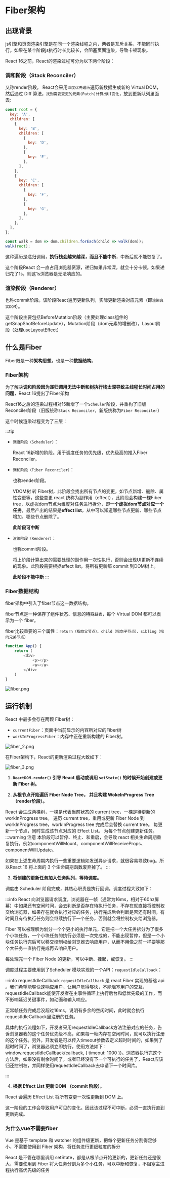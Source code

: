 # Fiber架构

## 出现背景

js引擎和页面渲染引擎是在同一个渲染线程之内，两者是互斥关系，不能同时执行。如果在某个阶段js执行时长比较长，会阻塞页面渲染，导致卡顿现象。

React 16之前，React的渲染过程可分为以下两个阶段：


### 调和阶段（Stack Reconciler）

 又称render阶段。 React会采用`深度优先遍历`遍历新数据生成新的 Virtual DOM，然后通过 Diff 算法，`找到需要变更的元素(Patch)计算出UI变化`，放到更新队列里面去:

  ```js
  const root = {
    key: 'A',
    children: [
      {
        key: 'B',
        children: [
          {
            key: 'D',
          },
          {
            key: 'E',
          },
        ],
      },
      {
        key: 'C',
        children: [
          {
            key: 'F',
          },
          {
            key: 'G',
          },
        ],
      },
    ],
  };

  const walk = dom => dom.children.forEach(child => walk(dom));
  walk(root);
  ```

这种遍历是递归调用，**执行栈会越来越深，而且不能中断**，中断后就不能恢复了。

这个阶段React 会一直占用浏览器资源，递归如果非常深，就会十分卡顿。如果递归花了1s，则这1s浏览器是无法响应的。

### 渲染阶段（Renderer）

也称commit阶段。该阶段React遍历更新队列，实际更新渲染对应元素（即`渲染真实DOM`）。

这个阶段主要包括BeforeMutation阶段（主要处理class组件的getSnapShotBeforeUpdate），Mutation阶段（dom元素的增删改），Layout阶段（处理useLayoutEffect）





## 什么是Fiber

Fiber既是一种**架构思想**，也是一种**数据结构**。


### Fiber架构

为了解决**调和阶段因为递归调用无法中断和树执行栈太深导致主线程长时间占用的问题**，React 16提出了Fiber架构

React16之后的渲染过程相对15新增了一个`Scheuler`阶段，并重构了旧版Reconciler阶段（旧版统称`Stack Reconciler`，新版统称为`Fiber Reconciler`）

这个时候渲染过程变为了三层：

:::tip
- `调度阶段（Scheduler）`：

  React 16新增的阶段。用于调度任务的优先级，优先级高的推入Fiber Reconciler。

- `调和阶段（Fiber Reconciler）`：
  
  也称render阶段。
  
  VDOM树 转 Fiber树，此阶段会找出所有节点的变更，如节点新增、删除、属性变更等，这些变更 react 统称为副作用（effect），此阶段会构建一棵Fiber tree，以虚拟dom节点为维度对任务进行拆分，即**一个虚拟dom节点对应一个任务**，最后产出的结果是**effect list**，从中可以知道哪些节点更新、哪些节点增加、哪些节点删除了。

  **此阶段可中断**


- `渲染阶段（Renderer）`：

  也称commit阶段。

  将上阶段计算出来的需要处理的副作用一次性执行，否则会出现UI更新不连续的现象。此阶段需要根据effect list，将所有更新都 commit 到DOM树上。

  **此阶段不能中断**
:::



### Fiber数据结构

fiber架构中引入了fiber节点这一数据结构。

fiber节点是一种保存了组件状态、信息的特殊`链表`，每个 Virtual DOM 都可以表示为一个 fiber。

fiber比较重要的三个属性：`return（指向父节点）、child（指向子节点）、sibling（指向兄弟节点）`

```js
function App() {
    return (
        <div>
            <p></p>
            <a></a>
        </div>
    )
}

```

![fiber.png](/fiber_1.png)


## 运行机制

React 中最多会存在两颗 Fiber树：

- `currentFiber`：页面中当前显示的内容所对应的Fiber树
- `workInProgressFiber`：内存中正在重新构建的 Fiber树。


![fiber_2.png](/fiber_2.png)

在Fiber架构下，React的更新渲染过程大致如下：

![fiber_3.png](/fiber_3.png)

1. **`ReactDOM.render()` 引导 React 启动或调用 `setState()` 的时候开始创建或更新 Fiber 树。**

2. **从根节点开始遍历 Fiber Node Tree， 并且构建 WokeInProgress Tree（render阶段）。**

  
  React 会生成两棵树，一棵是代表当前状态的 current tree，一棵是待更新的 workInProgress tree。
  遍历 current tree，重用或更新 Fiber Node 到 workInProgress tree，workInProgress tree 完成后会替换 current tree。
  每更新一个节点，同时生成该节点对应的 Effect List。
  为每个节点创建更新任务。
  :::warning 注意
  本阶段可以暂停、终止、和重启，会导致 react 相关生命周期重复执行。例如componentWillMount、componentWillReceiveProps、componentWillUpdate。
  
  如果在上述生命周期内执行一些重要逻辑如发送异步请求，就很容易导致bug。所以React 16 将上面的 3 个生命周期函数废弃掉了。
  :::

3. **将创建的更新任务加入任务队列，等待调度。**

  调度由 Scheduler 阶段完成，其核心职责是执行回调。调度过程大致如下：

  :::info
  React 向浏览器请求调度，浏览器在一帧（通常为16ms，相对于60hz屏幕）中如果还有空闲时间，会去判断是否存在待执行任务，不存在就直接将控制权交给浏览器，如果存在就会执行对应的任务，执行完成后会判断是否还有时间，有时间且有待执行任务则会继续执行下一个任务，否则就会将控制权交给浏览器。
  
  Fiber 可以被理解为划分一个个更小的执行单元，它是把一个大任务拆分为了很多个小块任务，一个小块任务的执行必须是一次完成的，不能出现暂停，但是一个小块任务执行完后可以移交控制权给浏览器去响应用户，从而不用像之前一样要等那个大任务一直执行完成再去响应用户。
  
  每处理完一个 Fiber Node 的更新，可以中断、挂起，或恢复。
  :::

  调度过程主要使用到了Scheduler 模块实现的一个API：`requestIdleCallback`：

  :::info requestIdleCallback
`requestIdleCallback` 是 react Fiber 实现的基础 api 。我们希望能够快速响应用户，让用户觉得够快，不能阻塞用户的交互，requestIdleCallback能使开发者在主事件循环上执行后台和低优先级的工作，而不影响延迟关键事件，如动画和输入响应。

正常帧任务完成后没超过16ms，说明有多余的空闲时间，此时就会执行requestIdleCallback里注册的任务。

具体的执行流程如下，开发者采用requestIdleCallback方法注册对应的任务，告诉浏览器我的这个任务优先级不高，如果每一帧内存在空闲时间，就可以执行注册的这个任务。另外，开发者是可以传入timeout参数去定义超时时间的，如果到了超时时间了，浏览器必须立即执行，使用方法如下：window.requestIdleCallback(callback, { timeout: 1000 })。浏览器执行完这个方法后，如果没有剩余时间了，或者已经没有下一个可执行的任务了，React应该归还控制权，并同样使用requestIdleCallback去申请下一个时间片。

  :::


4. **根据 Effect List 更新 DOM （commit 阶段）**。

  React 会遍历 Effect List 将所有变更一次性更新到 DOM 上。

  这一阶段的工作会导致用户可见的变化。因此该过程不可中断，必须一直执行直到更新完成。



### 为什么vue不需要fiber




Vue 是基于 template 和 watcher 的组件级更新，把每个更新任务分割得足够小，不需要使用到 Fiber 架构，将任务进行更细粒度的拆分

React 是不管在哪里调用 setState，都是从根节点开始更新的，更新任务还是很大，需要使用到 Fiber 将大任务分割为多个小任务，可以中断和恢复，不阻塞主进程执行高优先级的任务


